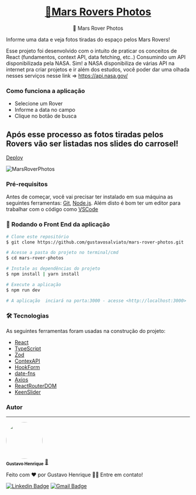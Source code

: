 <h1 align="center">
    <a href="">🔗Mars Rovers Photos</a>
</h1>

<p align="center">🚀 Mars Rover Photos</p>


Informe uma data e veja fotos tiradas do espaço pelos Mars Rovers!

Esse projeto foi desenvolvido com o intuito de praticar os conceitos de React (fundamentos, context API, data fetching, etc..)
Consumindo um API disponibilizada pela NASA. Sim! a NASA disponibiliza de várias API na internet pra criar projetos e ir além dos estudos, você poder dar uma olhada nesses serviços nesse link => https://api.nasa.gov/

### Como funciona a aplicação

 * Selecione um Rover 
 *  Informe a data no campo
 * Clique no botão de busca

## Após esse processo as fotos tiradas pelos Rovers vão ser listadas nos slides do carrosel!

<a href="https://mars-rover-photos-a7xb.vercel.app/">Deploy</a>


![MarsRoverPhotos](https://i.imgur.com/XxURtf5.png)

### Pré-requisitos

Antes de começar, você vai precisar ter instalado em sua máquina as seguintes ferramentas:
[Git](https://git-scm.com), [Node.js](https://nodejs.org/en/). 
Além disto é bom ter um editor para trabalhar com o código como [VSCode](https://code.visualstudio.com/)

### 🎲 Rodando o Front End da aplicação

```bash
# Clone este repositório
$ git clone https://github.com/gustavosalviato/mars-rover-photos.git

# Acesse a pasta do projeto no terminal/cmd
$ cd mars-rover-photos

# Instale as dependências do projeto
$ npm install | yarn install 

# Execute a aplicação
$ npm run dev

# A aplicação  inciará na porta:3000 - acesse <http://localhost:3000>
```


### 🛠 Tecnologias

As seguintes ferramentas foram usadas na construção do projeto:

- [React](https://pt-br.reactjs.org/)
- [TypeScript](https://www.typescriptlang.org/)
- [Zod](https://github.com/colinhacks/zod)
- [ContexAPI](https://reactjs.org/docs/context.html)
- [HookForm](https://react-hook-form.com/)
- [date-fns](https://date-fns.org/)
- [Axios](https://axios-http.com/ptbr/docs/intro)
- [ReactRouterDOM](https://github.com/colinhacks/zod)
- [KeenSlider](https://keen-slider.io/)


### Autor
---

<a href="/">
 <img style="border-radius: 50%;" src="https://avatars.githubusercontent.com/u/75762976?v=4" width="100px;" alt=""/>
 <br />
 <sub><b>Gustavo Henrique</b></sub></a> <a href="" title="User">🚀</a>


Feito com ❤️ por Gustavo Henrique 👋🏽 Entre em contato!

 [![Linkedin Badge](https://img.shields.io/badge/-Gustavo-blue?style=flat-square&logo=Linkedin&logoColor=white&link=https://www.linkedin.com/in/gustavo-henrique-910048212/)](https://www.linkedin.com/in/gustavo-henrique-910048212/) 
[![Gmail Badge](https://img.shields.io/badge/-gustavosalviato8-c14438?style=flat-square&logo=Gmail&logoColor=white&link=mailto:gustavosalviato8@gmail.com)](mailto:gustavosalviato8@gmail.com)
